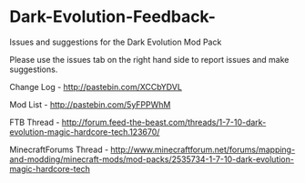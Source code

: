 # Dark-Evolution-Feedback-
Issues and suggestions for the Dark Evolution Mod Pack

Please use the issues tab on the right hand side to report issues and make suggestions.

Change Log - http://pastebin.com/XCCbYDVL

Mod List - http://pastebin.com/5yFPPWhM

FTB Thread - http://forum.feed-the-beast.com/threads/1-7-10-dark-evolution-magic-hardcore-tech.123670/

MinecraftForums Thread - http://www.minecraftforum.net/forums/mapping-and-modding/minecraft-mods/mod-packs/2535734-1-7-10-dark-evolution-magic-hardcore-tech
